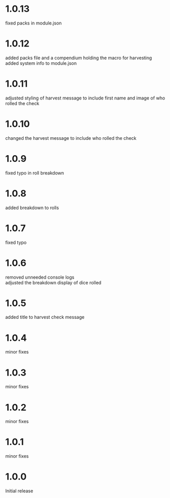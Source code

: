 # 1.0.13
fixed packs in module.json
# 1.0.12
added packs file and a compendium holding the macro for harvesting<br>
added system info to module.json
# 1.0.11
adjusted styling of harvest message to include first name and image of who rolled the check
# 1.0.10
changed the harvest message to include who rolled the check
# 1.0.9
fixed typo in roll breakdown
# 1.0.8
added breakdown to rolls
# 1.0.7
fixed typo
# 1.0.6
removed unneeded console logs<br>
adjusted the breakdown display of dice rolled
# 1.0.5
added title to harvest check message
# 1.0.4
minor fixes
# 1.0.3
minor fixes
# 1.0.2
minor fixes
# 1.0.1
minor fixes
# 1.0.0
Initial release
